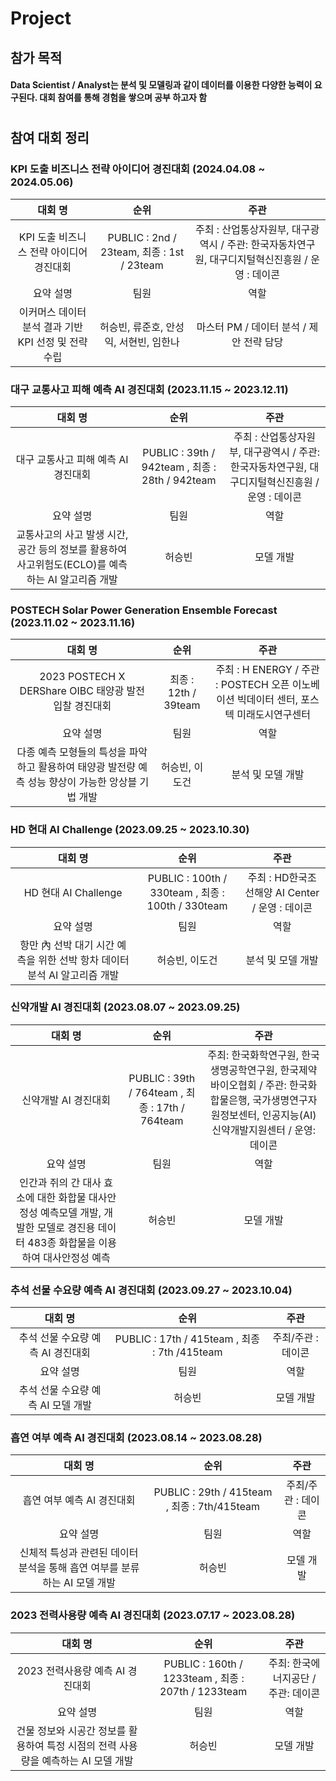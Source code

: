 # Project

## 참가 목적
#### Data Scientist / Analyst는 분석 및 모델링과 같이 데이터를 이용한 다양한 능력이 요구된다. 대회 참여를 통해 경험을 쌓으며 공부 하고자 함
# 
## 참여 대회 정리
### KPI 도출 비즈니스 전략 아이디어 경진대회 (2024.04.08 ~ 2024.05.06)
|대회 명|순위|주관|
|:---:|:---:|:---:|
|KPI 도출 비즈니스 전략 아이디어 경진대회|PUBLIC : 2nd / 23team, 최종 : 1st / 23team|주최 : 산업통상자원부, 대구광역시 / 주관: 한국자동차연구원, 대구디지털혁신진흥원 / 운영 : 데이콘|
|요약 설명|팀원|역할|
|이커머스 데이터 분석 결과 기반 KPI 선정 및 전략 수립|허승빈, 류준호, 안성익, 서현빈, 임한나|마스터 PM / 데이터 분석 / 제안 전략 담당|

### 대구 교통사고 피해 예측 AI 경진대회 (2023.11.15 ~ 2023.12.11)
|대회 명|순위|주관|
|:---:|:---:|:---:|
|대구 교통사고 피해 예측 AI 경진대회|PUBLIC : 39th / 942team , 최종 : 28th / 942team|주최 : 산업통상자원부, 대구광역시 / 주관: 한국자동차연구원, 대구디지털혁신진흥원 / 운영 : 데이콘|
|요약 설명|팀원|역할|
|교통사고의 사고 발생 시간, 공간 등의 정보를 활용하여 사고위험도(ECLO)를 예측하는 AI 알고리즘 개발|허승빈|모델 개발|

### POSTECH Solar Power Generation Ensemble Forecast (2023.11.02 ~ 2023.11.16)
|대회 명|순위|주관|
|:---:|:---:|:---:|
|2023 POSTECH X DERShare OIBC 태양광 발전 입찰 경진대회|최종 : 12th / 39team|주최 : H ENERGY / 주관 : POSTECH 오픈 이노베이션 빅데이터 센터, 포스텍 미래도시연구센터|
|요약 설명|팀원|역할|
|다종 예측 모형들의 특성을 파악하고 활용하여 태양광 발전량 예측 성능 향상이 가능한 앙상블 기법 개발|허승빈, 이도건|분석 및 모델 개발|

### HD 현대 AI Challenge (2023.09.25 ~ 2023.10.30)
|대회 명|순위|주관|
|:---:|:---:|:---:|
|HD 현대 AI Challenge|PUBLIC : 100th / 330team , 최종 : 100th / 330team|주최 : HD한국조선해양 AI Center / 운영 : 데이콘|
|요약 설명|팀원|역할|
|항만 內 선박 대기 시간 예측을 위한 선박 항차 데이터 분석 AI 알고리즘 개발|허승빈, 이도건|분석 및 모델 개발|

### 신약개발 AI 경진대회 (2023.08.07 ~ 2023.09.25)
|대회 명|순위|주관|
|:---:|:---:|:---:|
|신약개발 AI 경진대회|PUBLIC : 39th / 764team , 최종 : 17th / 764team|주최: 한국화학연구원, 한국생명공학연구원, 한국제약바이오협회 / 주관: 한국화합물은행, 국가생명연구자원정보센터, 인공지능(AI)신약개발지원센터 / 운영: 데이콘|
|요약 설명|팀원|역할|
|인간과 쥐의 간 대사 효소에 대한 화합물 대사안정성 예측모델 개발, 개발한 모델로 경진용 데이터 483종 화합물을 이용하여 대사안정성 예측|허승빈|모델 개발|


### 추석 선물 수요량 예측 AI 경진대회 (2023.09.27 ~ 2023.10.04)
|대회 명|순위|주관|
|:---:|:---:|:---:|
|추석 선물 수요량 예측 AI 경진대회|PUBLIC : 17th / 415team , 최종 : 7th /415team|주최/주관 : 데이콘|
|요약 설명|팀원|역할|
|추석 선물 수요량 예측 AI 모델 개발|허승빈|모델 개발|

### 흡연 여부 예측 AI 경진대회 (2023.08.14 ~ 2023.08.28)
|대회 명|순위|주관|
|:---:|:---:|:---:|
|흡연 여부 예측 AI 경진대회|PUBLIC : 29th / 415team , 최종 : 7th/415team|주최/주관 : 데이콘|
|요약 설명|팀원|역할|
|신체적 특성과 관련된 데이터 분석을 통해 흡연 여부를 분류하는 AI 모델 개발|허승빈|모델 개발|
  
### 2023 전력사용량 예측 AI 경진대회 (2023.07.17 ~ 2023.08.28)
|대회 명|순위|주관|
|:---:|:---:|:---:|
|2023 전력사용량 예측 AI 경진대회|PUBLIC : 160th / 1233team , 최종 : 207th / 1233team|주최: 한국에너지공단 / 주관: 데이콘|
|요약 설명|팀원|역할|
|건물 정보와 시공간 정보를 활용하여 특정 시점의 전력 사용량을 예측하는 AI 모델 개발|허승빈|모델 개발|
